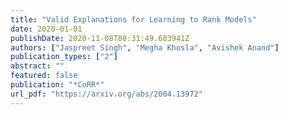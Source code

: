 ```yaml
---
title: "Valid Explanations for Learning to Rank Models"
date: 2020-01-01
publishDate: 2020-11-08T08:31:49.683941Z
authors: ["Jaspreet Singh", "Megha Khosla", "Avishek Anand"]
publication_types: ["2"]
abstract: ""
featured: false
publication: "*CoRR*"
url_pdf: "https://arxiv.org/abs/2004.13972"
---
```


